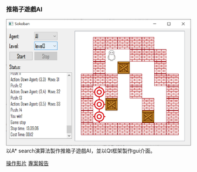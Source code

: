 ### 推箱子遊戲AI
![展示圖片](demo.png)
以A* search演算法製作推箱子遊戲AI，並以Qt框架製作gui介面。

[操作影片](https://www.youtube.com/watch?v=eBJRWLcXnYY)
[專案報告](../../team1_final.docx)